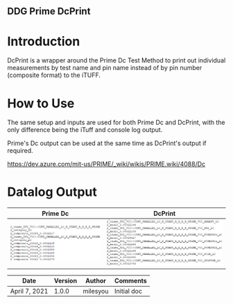 ## DDG Prime DcPrint

# Introduction
DcPrint is a wrapper around the Prime Dc Test Method to print out individual measurements by test name and pin name instead of by pin number (composite format) to the iTUFF. 

# How to Use
The same setup and inputs are used for both Prime Dc and DcPrint, with the only difference being the iTuff and console log output. 

Prime's Dc output can be used at the same time as DcPrint's output if required. 

https://dev.azure.com/mit-us/PRIME/_wiki/wikis/PRIME.wiki/4088/Dc

# Datalog Output
| Prime Dc | DcPrint |
| -------- | ------- |
| ![PrimeDc](images/prime_dc_output.png) | ![DcPrint](images/dcprint_output.png) |

| **Date**       | **Version** | **Author**   | **Comments** |
| -------------- | ----------- | ------------ | ------------ |
| April 7, 2021  | 1.0.0       | milesyou     |  Initial doc |       
